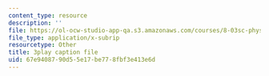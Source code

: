 ```yaml
---
content_type: resource
description: ''
file: https://ol-ocw-studio-app-qa.s3.amazonaws.com/courses/8-03sc-physics-iii-vibrations-and-waves-fall-2016/67e9408790d55e17be778fbf3e413e6d_QxemLb8-5AA.vtt
file_type: application/x-subrip
resourcetype: Other
title: 3play caption file
uid: 67e94087-90d5-5e17-be77-8fbf3e413e6d
---
```

